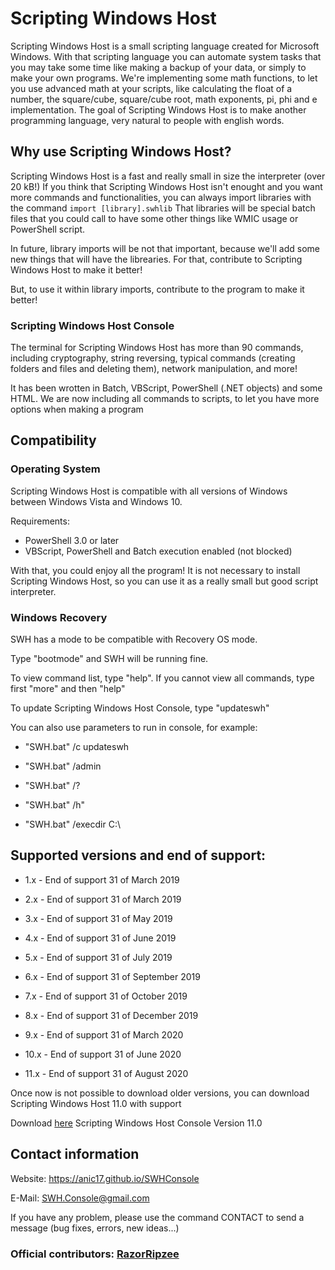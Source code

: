# Scripting Windows Host

Scripting Windows Host is a small scripting language created for Microsoft Windows.
With that scripting language you can automate system tasks that you may take some time like making a backup of your data, or simply to make your own programs.
We're implementing some math functions, to let you use advanced math at your scripts, like calculating the float of a number, the square/cube, square/cube root, math exponents, pi, phi and e implementation.
The goal of Scripting Windows Host is to make another programming language, very natural to people with english words.


## Why use Scripting Windows Host?

Scripting Windows Host is a fast and really small in size the interpreter (over 20 kB!)
If you think that Scripting Windows Host isn't enought and you want more commands and functionalities, you can always import libraries with the command ``import [library].swhlib``
That libraries will be special batch files that you could call to have some other things like WMIC usage or PowerShell script.

In future, library imports will be not that important, because we'll add some new things that will have the librearies.
For that, contribute to Scripting Windows Host to make it better!

But, to use it within library imports, contribute to the program to make it better!

### Scripting Windows Host Console

The terminal for Scripting Windows Host has more than 90 commands, including cryptography, string reversing, typical commands (creating folders and files and deleting them), network manipulation, and more!

It has been wrotten in Batch, VBScript, PowerShell (.NET objects) and some HTML. We are now including all commands to scripts, to let you have more options when making a program

## Compatibility

### Operating System

Scripting Windows Host is compatible with all versions of Windows  between Windows Vista and Windows 10.

Requirements:

* PowerShell 3.0 or later
* VBScript, PowerShell and Batch execution enabled (not blocked)

With that, you could enjoy all the program!
It is not necessary to install Scripting Windows Host, so you can use it as a really small but good script interpreter.

### Windows Recovery

SWH has a mode to be compatible with Recovery OS mode.

Type "bootmode" and SWH will be running fine.


To view command list, type "help". If you cannot view all commands, type first "more" and then "help"


To update Scripting Windows Host Console, type "updateswh"

You can also use parameters to run in console, for example:

* "SWH.bat" /c updateswh
	
* "SWH.bat" /admin
	
* "SWH.bat" /?
	
* "SWH.bat" /h"
	
* "SWH.bat" /execdir C:\
	



## Supported versions and end of support:


* 1.x - End of support 31 of March 2019

* 2.x - End of support 31 of March 2019

* 3.x - End of support 31 of May 2019

* 4.x - End of support 31 of June 2019

* 5.x - End of support 31 of July 2019

* 6.x - End of support 31 of September 2019

* 7.x - End of support 31 of October 2019

* 8.x - End of support 31 of December 2019

* 9.x - End of support 31 of March 2020

* 10.x - End of support 31 of June 2020

* 11.x - End of support 31 of August 2020

Once now is not possible to download older versions, you can download Scripting Windows Host 11.0 with support


Download [here](http://https://raw.githubusercontent.com/anic17/SWH/master/SWH_Console.zip) Scripting Windows Host Console Version 11.0



## Contact information

Website: https://anic17.github.io/SWHConsole

E-Mail: SWH.Console@gmail.com

If you have any problem, please use the command CONTACT to send a message (bug fixes, errors, new ideas...)


### Official contributors: [RazorRipzee](https://github.com/RazorRipzee)
